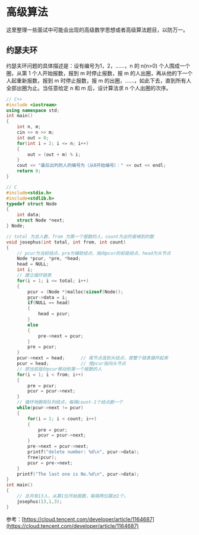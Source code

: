 # 高级算法

这里整理一些面试中可能会出现的高级数学思想或者高级算法题目，以防万一。

## 约瑟夫环

约瑟夫环问题的具体描述是：设有编号为1，2，……，n 的 n(n>0) 个人围成一个圈，从第 1 个人开始报数，报到 m 时停止报数，报 m 的人出圈，再从他的下一个人起重新报数，报到 m 时停止报数，报 m 的出圈，……，如此下去，直到所有人全部出圈为止。当任意给定 n 和 m 后，设计算法求 n 个人出圈的次序。

```C++
// C++
#include <iostream>
using namespace std;
int main()
{
    int n, m;
    cin >> n >> m;
    int out = 0;
    for(int i = 2; i <= n; i++)
    {
        out = (out + m) % i;
    }
    cout << "最后出列的人的编号为（从0开始编号）：" << out << endl;
    return 0;
}

// C
#include<stdio.h>
#include<stdlib.h>
typedef struct Node
{
    int data;
    struct Node *next;
} Node;

// total 为总人数，from 为第一个报数的人，count为出列者喊到的数
void josephus(int total, int from, int count)
{
    // pcur为当前结点，pre为辅助结点，指向pcur的前驱结点，head为头节点
    Node *pcur, *pre, *head;
    head = NULL;
    int i;
    // 建立循环链表
    for(i = 1; i <= total; i++)
    {
        pcur = (Node *)malloc(sizeof(Node));
        pcur->data = i;
        if(NULL == head)
        {
            head = pcur;
        }
        else
        {
            pre->next = pcur;
        }
        pre = pcur;
    }
    pcur->next = head;      // 尾节点连到头结点，使整个链表循环起来
    pcur = head;            // 使pcur指向头节点
    // 把当前指针pcur移动到第一个报数的人
    for(i = 1; i < from; i++)
    {
        pre = pcur;
        pcur = pcur->next;
    }
    // 循环地删除队列结点，每隔count-1个结点删一个
    while(pcur->next != pcur)
    {
        for(i = 1; i < count; i++)
        {
            pre = pcur;
            pcur = pcur->next;
        }
        pre->next = pcur->next;
        printf("delete number: %d\n", pcur->data);
        free(pcur);
        pcur = pre->next;
    }
    printf("The last one is No.%d\n", pcur->data);
}
int main()
{
    // 总共有13人，从第1位开始报数，每隔两位踢出1个。
    josephus(13,1,3);
}

```
参考：[https://cloud.tencent.com/developer/article/1164687](https://cloud.tencent.com/developer/article/1164687)

##

